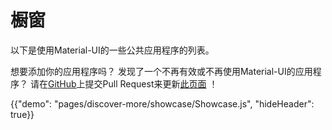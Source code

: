 # 橱窗

<p class="description">以下是使用Material-UI的一些公共应用程序的列表。</p>

想要添加你的应用程序吗？ 发现了一个不再有效或不再使用Material-UI的应用程序？ 请在[GitHub](https://github.com/mui-org/material-ui)上提交Pull Request来更新[此页面](https://github.com/mui-org/material-ui/blob/next/docs/src/pages/discover-more/showcase/appList.js) ！

{{"demo": "pages/discover-more/showcase/Showcase.js", "hideHeader": true}}